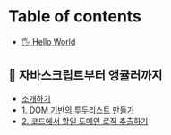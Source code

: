 # Table of contents

* [🖐️ Hello World](README.md)

## 🍑 자바스크립트부터 앵귤러까지 <a href="#from-js-to-angular" id="from-js-to-angular"></a>

* [소개하기](from-js-to-angular/intro.md)
* [1. DOM 기반의 투두리스트 만들기](from-js-to-angular/dom.md)
* [2. 코드에서 할일 도메인 로직 추출하기](from-js-to-angular/split-domain-logic.md)
